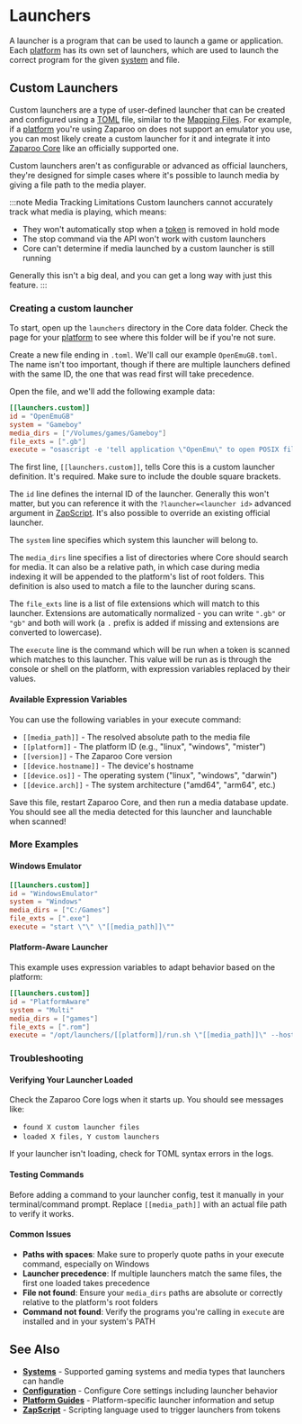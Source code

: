 # Launchers

A launcher is a program that can be used to launch a game or application.
Each [platform](/docs/platforms/) has its own set of launchers, which are used to launch the correct program for the given [system](/docs/core/systems) and file.

## Custom Launchers

Custom launchers are a type of user-defined launcher that can be created and configured using a [TOML](https://toml.io/) file, similar to the [Mapping Files](./mappings.md#mapping-files). For example, if a [platform](/docs/platforms/) you're using Zaparoo on does not support an emulator you use, you can most likely create a custom launcher for it and integrate it into [Zaparoo Core](/docs/core/) like an officially supported one.

Custom launchers aren't as configurable or advanced as official launchers, they're designed for simple cases where it's possible to launch media by giving a file path to the media player.

:::note Media Tracking Limitations
Custom launchers cannot accurately track what media is playing, which means:
- They won't automatically stop when a [token](/docs/tokens/) is removed in hold mode
- The stop command via the API won't work with custom launchers
- Core can't determine if media launched by a custom launcher is still running

Generally this isn't a big deal, and you can get a long way with just this feature.
:::

### Creating a custom launcher

To start, open up the `launchers` directory in the Core data folder. Check the page for your [platform](../platforms/index.md) to see where this folder will be if you're not sure.

Create a new file ending in `.toml`. We'll call our example `OpenEmuGB.toml`. The name isn't too important, though if there are multiple launchers defined with the same ID, the one that was read first will take precedence.

Open the file, and we'll add the following example data:

```toml
[[launchers.custom]]
id = "OpenEmuGB"
system = "Gameboy"
media_dirs = ["/Volumes/games/Gameboy"]
file_exts = [".gb"]
execute = "osascript -e 'tell application \"OpenEmu\" to open POSIX file \"[[media_path]]\"'"
```

The first line, `[[launchers.custom]]`, tells Core this is a custom launcher definition. It's required. Make sure to include the double square brackets.

The `id` line defines the internal ID of the launcher. Generally this won't matter, but you can reference it with the `?launcher=<launcher id>` advanced argument in [ZapScript](../zapscript/index.md). It's also possible to override an existing official launcher.

The `system` line specifies which system this launcher will belong to.

The `media_dirs` line specifies a list of directories where Core should search for media. It can also be a relative path, in which case during media indexing it will be appended to the platform's list of root folders. This definition is also used to match a file to the launcher during scans.

The `file_exts` line is a list of file extensions which will match to this launcher. Extensions are automatically normalized - you can write `".gb"` or `"gb"` and both will work (a `.` prefix is added if missing and extensions are converted to lowercase).

The `execute` line is the command which will be run when a token is scanned which matches to this launcher. This value will be run as is through the console or shell on the platform, with expression variables replaced by their values.

#### Available Expression Variables

You can use the following variables in your execute command:

- `[[media_path]]` - The resolved absolute path to the media file
- `[[platform]]` - The platform ID (e.g., "linux", "windows", "mister")
- `[[version]]` - The Zaparoo Core version
- `[[device.hostname]]` - The device's hostname
- `[[device.os]]` - The operating system ("linux", "windows", "darwin")
- `[[device.arch]]` - The system architecture ("amd64", "arm64", etc.)

Save this file, restart Zaparoo Core, and then run a media database update. You should see all the media detected for this launcher and launchable when scanned!

### More Examples

#### Windows Emulator

```toml
[[launchers.custom]]
id = "WindowsEmulator"
system = "Windows"
media_dirs = ["C:/Games"]
file_exts = [".exe"]
execute = "start \"\" \"[[media_path]]\""
```

#### Platform-Aware Launcher

This example uses expression variables to adapt behavior based on the platform:

```toml
[[launchers.custom]]
id = "PlatformAware"
system = "Multi"
media_dirs = ["games"]
file_exts = [".rom"]
execute = "/opt/launchers/[[platform]]/run.sh \"[[media_path]]\" --host [[device.hostname]]"
```

### Troubleshooting

#### Verifying Your Launcher Loaded

Check the Zaparoo Core logs when it starts up. You should see messages like:
- `found X custom launcher files`
- `loaded X files, Y custom launchers`

If your launcher isn't loading, check for TOML syntax errors in the logs.

#### Testing Commands

Before adding a command to your launcher config, test it manually in your terminal/command prompt. Replace `[[media_path]]` with an actual file path to verify it works.

#### Common Issues

- **Paths with spaces**: Make sure to properly quote paths in your execute command, especially on Windows
- **Launcher precedence**: If multiple launchers match the same files, the first one loaded takes precedence
- **File not found**: Ensure your `media_dirs` paths are absolute or correctly relative to the platform's root folders
- **Command not found**: Verify the programs you're calling in `execute` are installed and in your system's PATH

## See Also

- **[Systems](./systems.md)** - Supported gaming systems and media types that launchers can handle
- **[Configuration](./config.md)** - Configure Core settings including launcher behavior
- **[Platform Guides](/docs/platforms/)** - Platform-specific launcher information and setup
- **[ZapScript](/docs/zapscript/)** - Scripting language used to trigger launchers from tokens

